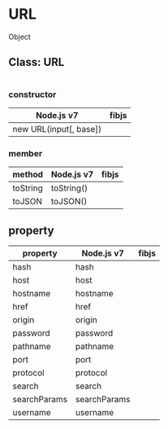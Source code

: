# URL

Object

## Class: URL

```js
```

### constructor

|     Node.js v7         |   fibjs       |
|------------------------|---------------|
| new URL(input[, base]) |               |

### member

|  method  |  Node.js v7   |  fibjs  |
|----------|---------------|---------|
|toString  | toString()    |         |
|toJSON    | toJSON()      |         |

## property

|   property  | Node.js v7   |       fibjs     |
|-------------|--------------|-----------------|
|hash         | hash         |                 |
|host         | host         |                 |
|hostname     | hostname     |                 |
|href         | href         |                 |
|origin       | origin       |                 |
|password     | password     |                 |
|pathname     | pathname     |                 |
|port         | port         |                 |
|protocol     | protocol     |                 |
|search       | search       |                 |
|searchParams | searchParams |                 |
|username     | username     |                 |
